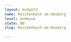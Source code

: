 ```yaml
---
layout: budget2
name: Reichenbach am Heuberg
level: kommune
state: BW
slug: Reichenbach-am-Heuberg

---
```



